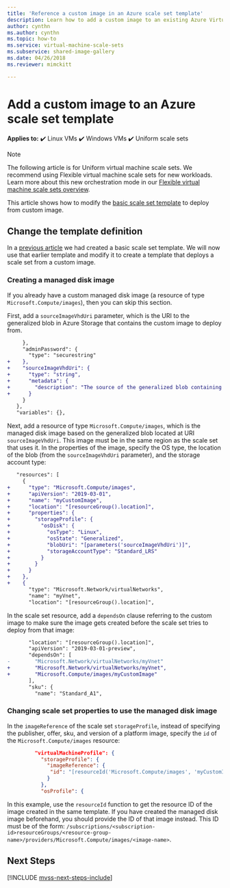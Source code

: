 ```yaml
---
title: 'Reference a custom image in an Azure scale set template'
description: Learn how to add a custom image to an existing Azure Virtual Machine Scale Set template
author: cynthn
ms.author: cynthn
ms.topic: how-to
ms.service: virtual-machine-scale-sets
ms.subservice: shared-image-gallery
ms.date: 04/26/2018
ms.reviewer: mimckitt

---
```


# Add a custom image to an Azure scale set template

**Applies to:** :heavy_check_mark: Linux VMs :heavy_check_mark: Windows VMs :heavy_check_mark: Uniform scale sets

> [!NOTE]
> The following article is for Uniform virtual machine scale sets. We recommend using Flexible virtual machine scale sets for new workloads. Learn more about this new orchestration mode in our [Flexible virtual machine scale sets overview](flexible-virtual-machine-scale-sets.md).

This article shows how to modify the [basic scale set template](virtual-machine-scale-sets-mvss-start.md) to deploy from custom image.

## Change the template definition
In a [previous article](virtual-machine-scale-sets-mvss-start.md) we had created a basic scale set template. We will now use that earlier template and modify it to create a template that deploys a scale set from a custom image.  

### Creating a managed disk image

If you already have a custom managed disk image (a resource of type `Microsoft.Compute/images`), then you can skip this section.

First, add a `sourceImageVhdUri` parameter, which is the URI to the generalized blob in Azure Storage that contains the custom image to deploy from.


```diff
     },
     "adminPassword": {
       "type": "securestring"
+    },
+    "sourceImageVhdUri": {
+      "type": "string",
+      "metadata": {
+        "description": "The source of the generalized blob containing the custom image"
+      }
     }
   },
   "variables": {},
```

Next, add a resource of type `Microsoft.Compute/images`, which is the managed disk image based on the generalized blob located at URI `sourceImageVhdUri`. This image must be in the same region as the scale set that uses it. In the properties of the image, specify the OS type, the location of the blob (from the `sourceImageVhdUri` parameter), and the storage account type:

```diff
   "resources": [
     {
+      "type": "Microsoft.Compute/images",
+      "apiVersion": "2019-03-01",
+      "name": "myCustomImage",
+      "location": "[resourceGroup().location]",
+      "properties": {
+        "storageProfile": {
+          "osDisk": {
+            "osType": "Linux",
+            "osState": "Generalized",
+            "blobUri": "[parameters('sourceImageVhdUri')]",
+            "storageAccountType": "Standard_LRS"
+          }
+        }
+      }
+    },
+    {
       "type": "Microsoft.Network/virtualNetworks",
       "name": "myVnet",
       "location": "[resourceGroup().location]",

```

In the scale set resource, add a `dependsOn` clause referring to the custom image to make sure the image gets created before the scale set tries to deploy from that image:

```diff
       "location": "[resourceGroup().location]",
       "apiVersion": "2019-03-01-preview",
       "dependsOn": [
-        "Microsoft.Network/virtualNetworks/myVnet"
+        "Microsoft.Network/virtualNetworks/myVnet",
+        "Microsoft.Compute/images/myCustomImage"
       ],
       "sku": {
         "name": "Standard_A1",

```

### Changing scale set properties to use the managed disk image

In the `imageReference` of the scale set `storageProfile`, instead of specifying the publisher, offer, sku, and version of a platform image, specify the `id` of the `Microsoft.Compute/images` resource:

```json
         "virtualMachineProfile": {
           "storageProfile": {
             "imageReference": {
              "id": "[resourceId('Microsoft.Compute/images', 'myCustomImage')]"
             }
           },
           "osProfile": {
```

In this example, use the `resourceId` function to get the resource ID of the image created in the same template. If you have created the managed disk image beforehand, you should provide the ID of that image instead. This ID must be of the form: `/subscriptions/<subscription-id>resourceGroups/<resource-group-name>/providers/Microsoft.Compute/images/<image-name>`.


## Next Steps

[!INCLUDE [mvss-next-steps-include](../../includes/mvss-next-steps.md)]
